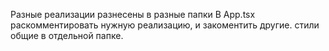 Разные реализации разнесены в разные папки
В App.tsx раскомментировать нужную реализацию, и закоментить другие.
стили общие в отдельной папке.